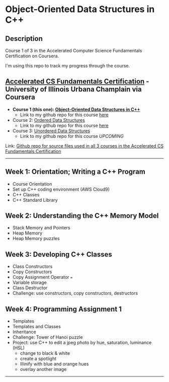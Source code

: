 ﻿# Object-Oriented Data Structures in C++

## Description

Course 1 of 3 in the Accelerated Computer Science Fundamentals Certification on Coursera.  

I'm using this repo to track my progress through the course.  

## [Accelerated CS Fundamentals Certification](https://www.coursera.org/specializations/cs-fundamentals) - University of Illinois Urbana Champlain via Coursera

- **Course 1 (this one): [Object-Oriented Data Structures in C++](https://www.coursera.org/learn/cs-fundamentals-1)**
  - Link to my github repo for this course [here](https://github.com/BrianLeip/Object-Oriented-Data-Structures-Cpp)
- Course 2: [Ordered Data Structures](https://www.coursera.org/learn/cs-fundamentals-2)
  - Link to my github repo for this course [here](https://github.com/BrianLeip/ordered-data-structures)
- Course 3: [Unordered Data Structures](https://www.coursera.org/learn/cs-fundamentals-3)
  - Link to my github repo for this course *UPCOMING*

Link: [Github repo for source files used in all 3 courses in the Accelerated CS Fundamentals Certification](https://github.com/wadefagen/coursera)

---

## Week 1: Orientation; Writing a C++ Program

- Course Orientation
- Set up C++ coding environment (AWS Cloud9)
- C++ Classes
- C++ Standard Library

## Week 2: Understanding the C++ Memory Model

- Stack Memory and Pointers
- Heap Memory
- Heap Memory puzzles

## Week 3: Developing C++ Classes

- Class Constructors
- Copy Constructors
- Copy Assignment Operator `=`
- Variable storage
- Class Destructor
- Challenge: use constructors, copy constructors, destructors

## Week 4: Programming Assignment 1

- Templates
- Templates and Classes
- Inheritance
- Challenge: Tower of Hanoi puzzle
- Project: use C++ to edit a jpeg photo by hue, saturation, luminance (HSL)
  - change to black & white
  - create a spotlight
  - Illinify with blue and orange hues
  - overlay another image

---
